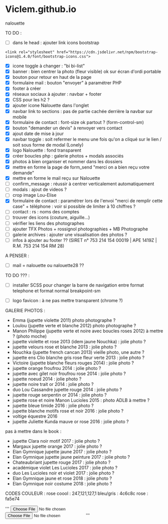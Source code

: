 # Viclem.github.io
nalouette


TO DO :
- [ ] dans le head : ajouter link icons bootstrap
```
<link rel="stylesheet" href="https://cdn.jsdelivr.net/npm/bootstrap-icons@1.4.0/font/bootstrap-icons.css">
```
- [x] icone toggle à changer : "bi bi-list"
- [x] banner : bien centrer la photo (fleur visible)  ok sur écran d'ordi portable
- [x] bouton pour retour en haut de la page
- [x] formulaire mail : bouton "envoyer" à paramétrer PHP
- [x] footer à créer
- [x] réseaux sociaux à ajouter : navbar + footer
- [x] CSS pour les h2 ?
- [x] ajouter icone Nalouette dans l'onglet
- [x] navbar link to sections : pas de partie cachée derrière la navbar sur mobile
- [x] formulaire de contact : font-size ok partout ? (form-control-sm)
- [x] bouton "demander un devis" à renvoyer vers contact
- [x] ajout date de mise à jour
- [x] navbar toggle : soit refermer le menu une fois qu'on a cliqué sur le lien / soit sous forme de modal (Lonely)
- [x] logo Nalouette : fond transparent
- [x] créer boucles php : galerie photos + modals associés
- [x] photos à bien organiser et nommer dans les dossiers
- [x] mettre en forme la page de form_send "merci on a bien reçu votre demande"
- [x] mettre en forme le mail reçu sur Nalouette
- [ ] confirm_message : réussir à centrer verticalement automatiquement
- [ ] modals : ajout de videos ?
- [ ] crop image Lou-Elise
- [x] formulaire de contact : paramétrer lors de l'envoi "merci de remplir cette case" + téléphone : voir si possible de limiter à 10 chiffres ?
- [ ] contact : rs : noms des comptes
- [ ] trouver des icons (couture, aiguille...)
- [ ] vérifier les liens des photographes
- [ ] ajouter TFX Photos + rossignol photographies + MB Photographe
- [ ] galerie archives : ajouter une visualisation des photos ?
- [ ] infos à ajouter au footer ?? (SIRET n° 753 214 154 00019 | APE 1419Z | R.M. 753 214 154 RM 28)

A PENSER :
- [ ] mail = nalouette ou nalouette28 ??

TO DO ??? :
- [ ] installer SCSS pour changer la barre de navigation entre format telephone et format normal breakpoint-sm
- [ ] logo favicon : à ne pas mettre transparent (chrome ?)


GALERIE PHOTOS :
- Emma (jupette violette 2011) photo photographe ?
- Loulou (jupette verte et blanche 2012) photo photographe ?
- Manon Philippe (jupette verte et noire avec boucles roses 2012) à mettre ? (photo moche)
- jupette violette et rose 2013 (idem jaune Nouchka) : jolie photo ?
- jupette velours rose et blanche 2013 : jolie photo ?
- Nouchka (jupette french cancan 2013) vieille photo, une autre ?
- jupette ens Clio blanche gris rose fleur verte 2013 : jolie photo ?
- Victoire (jupette blanche fleurs rouges 2014) : jolie photo ?
- jupette orange froufrou 2014 : jolie photo ?
- jupette avec gilet noir froufrou rose 2014 : jolie photo ?
- jupette noeud 2014 : jolie photo ?
- jupette noire trait or 2014 : jolie photo ?
- duo Lou Cassandre jupette rouge 2014 : jolie photo ?
- jupette rouge serpentin or 2014 : jolie photo ?
- jupette rose et noire Manon Lucioles 2015 : photo ADLB à mettre ?
- jupette bleue timide 2016 : jolie photo ?
- jupette blanche motifs rose et noir 2016 : jolie photo ?
- voltige équestre 2016
- jupette Juliette Kunda mauve or rose 2016 : jolie photo ?

pas à mettre dans le book :
- jupette Clara noir motif 2017 : jolie photo ?
- Margaux jupette orange 2017 : jolie photo ?
- Elan Gymnique jupette jaune 2017 : jolie photo ?
- Elan Gymnique jupette jaune peinture 2017 : jolie photo ?
- Chateaubriant jupette rouge 2017 : jolie photo ?
- académique violet Les Lucioles 2017 : jolie photo ?
- duo Les Lucioles noir et violet 2017 : jolie photo ?
- Elan Gymnique jaune et rose 2018 : jolie photo ?
- Elan Gymnique noir costume 2018 : jolie photo ?




CODES COULEUR :
rose coool : 247,121,127,1
bleu/gris : 4c6c8c
rose : fa5e74


'''
<input type="file" accept="image/*,.pdf">
<input type="file" id="docpicker" accept=".doc,.docx,application/msword,application/vnd.openxmlformats-officedocument.wordprocessingml.document">
'''
